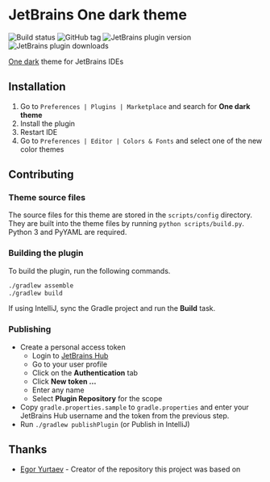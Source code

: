 # JetBrains One dark theme

![Build status](https://img.shields.io/travis/com/markypython/jetbrains-one-dark-theme.svg)
![GitHub tag](https://img.shields.io/github/tag/markypython/jetbrains-one-dark-theme.svg)
![JetBrains plugin version](https://img.shields.io/jetbrains/plugin/v/11938-one-dark-theme.svg)
![JetBrains plugin downloads](https://img.shields.io/jetbrains/plugin/d/11938-one-dark-theme.svg)

[One dark](https://github.com/atom/one-dark-syntax) theme for JetBrains IDEs

## Installation

1. Go to `Preferences | Plugins | Marketplace` and search for **One dark theme**
1. Install the plugin
1. Restart IDE
1. Go to `Preferences | Editor | Colors & Fonts` and select one of the new color themes

## Contributing

### Theme source files

The source files for this theme are stored in the `scripts/config` directory. They are built into the theme files by running `python scripts/build.py`. Python 3 and PyYAML are required.

### Building the plugin

To build the plugin, run the following commands.

```sh
./gradlew assemble
./gradlew build
```

If using IntelliJ, sync the Gradle project and run the **Build** task.

### Publishing

- Create a personal access token
  - Login to [JetBrains Hub](https://hub.jetbrains.com)
  - Go to your user profile
  - Click on the **Authentication** tab
  - Click **New token ...**
  - Enter any name
  - Select **Plugin Repository** for the scope
- Copy `gradle.properties.sample` to `gradle.properties` and enter your JetBrains Hub username and the token from the previous step.
- Run `./gradlew publishPlugin` (or Publish in IntelliJ)

## Thanks

- [Egor Yurtaev](https://github.com/yurtaev) - Creator of the repository this project was based on
